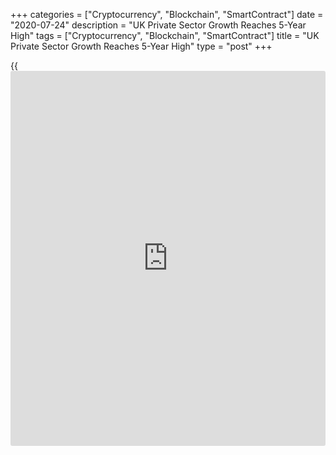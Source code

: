 +++
categories = ["Cryptocurrency", "Blockchain", "SmartContract"]
date = "2020-07-24"
description = "UK Private Sector Growth Reaches 5-Year High"
tags = ["Cryptocurrency", "Blockchain", "SmartContract"]
title = "UK Private Sector Growth Reaches 5-Year High"
type = "post"
+++

{{<iframe id="large-banner" src="https://www.bounty.group/#slide=16.0" width="100%" height="600" scrolling="no" style="border: 0px solid rgb(216, 221, 230); border-radius: 3px;">}}

The UK private sector grew at the fastest pace in five years in July
following the easing of lockdown measures to contain the spread of the
[coronavirus][1], flash survey data from IHS Markit showed Friday.

The IHS Markit/Chartered Institute of Procurement & Supply composite
output index rose to a 61-month high of 57.1 in July from 47.7 in June.
The score was expected to rise to 51.1.

The reading rose above the neutral 50.0 for the first time since
February. The index has risen for three straight months after hitting a
survey-record low of 13.8 in April. The July expansion was the fastest
recorded ever since June 2015.

Respondents commented on a gradual increase in [business][2] activity
following the lockdown period during the second quarter.

Service providers often noted that business capacity remained limited
and operating costs had risen due to Covid-19 mitigation efforts, while
those in the manufacturing sector commented on the likelihood of a slow
return to output levels seen prior to the pandemic.

Firms reported a solid rebound in new order volumes in July, especially
from domestic customers. Employment numbers continued to fall sharply
with the rate of job shedding accelerating since the previous month.

Business sentiment towards the year-ahead outlook remained well above
the low point seen in March. Nonetheless, the speed of recovery was
moderate.

At 56.6 in July, the flash services Purchasing Managers' Index improved
from 47.1 in June to a five-year high. The reading was expected to climb
moderately to 51.5.

The flash manufacturing PMI registered 53.6 in July, up from 50.1 in
June. This was the highest since March 2019 and above forecast of 52.0.

"The UK [economy][3] started the third quarter on a strong footing as
business continued to reopen doors after the COVID-19 lockdown," Chris
Williamson, chief business economist at IHS Markit, said.

"July's PMI represents a step in the right direction, but there is a
mountain still to climb before a sustainable recovery is in sight,"
Williamson added.

Elsewhere, data released by the Office for National Statistics showed
that logged a double-digit growth in June as non-food and fuel stores
continued their recovery from the sharp falls experienced since the
start of the coronavirus pandemic.

Retail sales volume advanced 13.9 percent on month in June, faster than
the 12.3 percent rise in May and bigger than economists' forecast of 8
percent.

Growth in sales, excluding auto fuel, improved to 13.5 percent from 10.6
percent a month ago. Sales were forecast to grow 7.5 percent.

For comments and feedback [contact](https://www.playgroundfx.com/contact/): editorial@rtt[news](https://www.letsplayfx.com/blog/forex-news-website/).com

[Business News][2]

   1. www.rtt[news](https://www.letsplayfx.com/blog/forex-news-website/).com/list/coronavirus.aspx
   2. www.rtt[news](https://www.letsplayfx.com/blog/forex-news-website/).com/Content/Business.aspx
   3. www.rtt[news](https://www.letsplayfx.com/blog/forex-news-website/).com/Content/EconomicNews.aspx